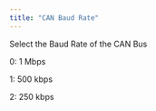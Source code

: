 ```yaml
---
title: "CAN Baud Rate"
---
```


Select the Baud Rate of the CAN Bus


&#48;: 1 Mbps

&#49;: 500 kbps

&#50;: 250 kbps

